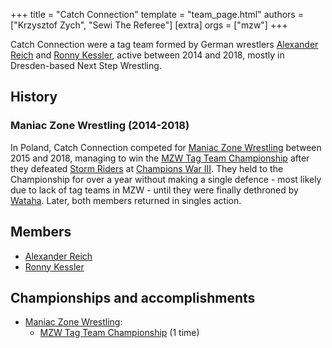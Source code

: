 +++
title = "Catch Connection"
template = "team_page.html"
authors = ["Krzysztof Zych", "Sewi The Referee"]
[extra]
orgs = ["mzw"]
+++

Catch Connection were a tag team formed by German wrestlers [Alexander Reich](@/w/alex-ace.md) and [Ronny Kessler](@/w/ronny-kessler.md), active between 2014 and 2018, mostly in Dresden-based Next Step Wrestling. 

## History

### Maniac Zone Wrestling (2014-2018)

In Poland, Catch Connection competed for [Maniac Zone Wrestling](@/o/mzw.md) between 2015 and 2018, managing to win the [MZW Tag Team Championship](@/c/mzw-tag-team-championship.md) after they defeated [Storm Riders](@/tt/storm-riders.md) at [Champions War III](@/e/mzw/2017-06-03-mzw-champions-war-3.md). They held to the Championship for over a year without making a single defence - most likely due to lack of tag teams in MZW - until they were finally dethroned by [Wataha](@/tt/wataha.md). Later, both members returned in singles action.

## Members

- [Alexander Reich](@/w/alex-ace.md)
- [Ronny Kessler](@/w/ronny-kessler.md)

## Championships and accomplishments

* [Maniac Zone Wrestling](@/o/mzw.md):
  - [MZW Tag Team Championship](@/c/mzw-tag-team-championship.md) (1 time)
